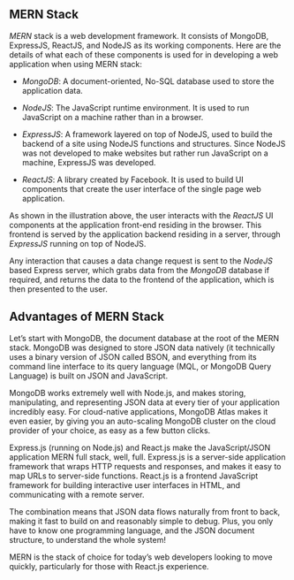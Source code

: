 ## MERN Stack

*MERN*  stack is a web development framework. It consists of MongoDB, ExpressJS, ReactJS, and NodeJS as its working components. Here are the details of what each of these components is used for in developing a web application when using MERN stack:

-   *MongoDB*: A document-oriented, No-SQL database used to store the application data.
    
-   *NodeJS*: The JavaScript runtime environment. It is used to run JavaScript on a machine rather than in a browser.
    
-   *ExpressJS*: A framework layered on top of NodeJS, used to build the backend of a site using NodeJS functions and structures. Since NodeJS was not developed to make websites but rather run JavaScript on a machine, ExpressJS was developed.
    
-   *ReactJS*: A library created by Facebook. It is used to build UI components that create the user interface of the single page web application.
    



As shown in the illustration above, the user interacts with the  *ReactJS*  UI components at the application front-end residing in the browser. This frontend is served by the application backend residing in a server, through  *ExpressJS*  running on top of NodeJS.

Any interaction that causes a data change request is sent to the  *NodeJS*  based Express server, which grabs data from the  *MongoDB*  database if required, and returns the data to the frontend of the application, which is then presented to the user.

## Advantages of MERN Stack


Let’s start with MongoDB, the document database at the root of the MERN stack. MongoDB was designed to store JSON data natively (it technically uses a binary version of JSON called  BSON, and everything from its command line interface to its query language (MQL, or MongoDB Query Language) is built on JSON and JavaScript.

MongoDB works extremely well with Node.js, and makes storing, manipulating, and representing JSON data at every tier of your application incredibly easy. For cloud-native applications,  MongoDB Atlas makes it even easier, by giving you an auto-scaling MongoDB cluster on the cloud provider of your choice, as easy as a few button clicks.

Express.js (running on Node.js) and React.js make the JavaScript/JSON application MERN full stack, well, full. Express.js is a server-side application framework that wraps HTTP requests and responses, and makes it easy to map URLs to server-side functions. React.js is a frontend JavaScript framework for building interactive user interfaces in HTML, and communicating with a remote server.

The combination means that JSON data flows naturally from front to back, making it fast to build on and reasonably simple to debug. Plus, you only have to know one programming language, and the JSON document structure, to understand the whole system!

MERN is the stack of choice for today’s web developers looking to move quickly, particularly for those with React.js experience.